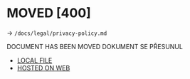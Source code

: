 # MOVED [400]

-> `/docs/legal/privacy-policy.md`

DOCUMENT HAS BEEN MOVED
DOKUMENT SE PŘESUNUL

- [LOCAL FILE](./legal/privacy-policy.md)
- [HOSTED ON WEB](https://leabot.petyxbron.cz/docs/legal/privacy-policy)